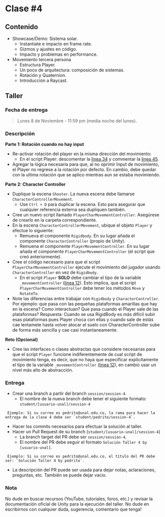 # Clase #4

## Contenido

- Showcase/Demo: Sistema solar.
  - Instantiate e impacto en frame rate.
  - Gizmos y ajustes en código.
  - Impacto y problemas en performance.
- Movemiento tercera persona
  - Estructura Player.
  - Un poco de arquitectura: composición de sistemas.
  - Rotación y Quaternion.
  - Introducción a Raycast.

## Taller

### Fecha de entrega
> Lunes 8 de Noviembre - 11:59 pm (media noche del lunes).

### Descripción
**Parte 1: Rotación cuando no hay input**
- Re-activar rotación del player en la misma dirección del movimiento: 
  - En el script Player: descomentar la [linea 34](https://github.com/UNAL-IntroVideojuegos-2021-2/intro-videogames-2021-2/blob/main/Unity/intro-videojuegos-app-2021-2/Assets/Scr/Player/Player.cs#L34) y commentar la [linea 45](https://github.com/UNAL-IntroVideojuegos-2021-2/intro-videogames-2021-2/blob/main/Unity/intro-videojuegos-app-2021-2/Assets/Scr/Player/Player.cs#L45).
- Agregar la lógica necesaria para que, al no oprimir Input de movimiento, el Player no regrese a la rotación por defecto. En cambio, debe quedar con la ultima rotación que se aplico mientras aun se estaba movimiendo.

**Parte 2: Character Controller**
- Duplique la escena `Shooter`. La nueva escena debe llamarse `CharacterControllerMovement`.
  - Use `Ctrl + D` para duplicar la escena. Esto para asegurar que cualquier referencia externa sea dupliquen también.
- Cree un nuevo script llamado `PlayerCharMovementController`. Asegúrese de crearlo en la carpeta correspondiente.
- En la escena `CharacterControllerMovement`, ubique el objeto `Player` y efectue lo siguiente:
  - Remueva el componente `Rigidbody`. En su lugar añada el componente `CharacterController`  (propio de Unity).
  - Remuena el componente `PlayerMovementController`. En su lugar añada el componente `PlayerCharMovementController` (el script que creó anteriormente).
- Cree el código necesario para que el script `PlayerCharMovementController` ejecute el movimiento del jugador usando `CharacterController` en vez de `Rigidbody`.
  - En el script `Player` **SOLO** debe cambiar el tipo de la variable `_movementController` ([linea 12](https://github.com/UNAL-IntroVideojuegos-2021-2/intro-videogames-2021-2/blob/main/Unity/intro-videojuegos-app-2021-2/Assets/Scr/Player/Player.cs#L12)). Esto implica, que el script `PlayerCharMovementController` debe tener los métodos `Move` y `RotateTo`.
- Note las diferencias entre trabajar con `Rigidbody` y `CharacterController`. Por ejemplo: que pasa con las pequeñas plataformas amarillas que hay en la escena? Como interactuan? Que pasa cuando el Player sale de las plataformas? Respuesta: Cuando se usa RigidBody es más dificil subir esas plataformas pues Player choca con ellas y cuando sale de estás cae lentamete hasta volver atocar el suelo con CharacterController sube de forma más sencilla y cae casi instantaneamente.

**Reto (Opcional)**
- Cree las interfaces o clases abstractas que considere necesarias para que el script `Player` funcione indiferentemente de cual script de movimiento tenga, es decir, que no haya que especificar explicitamente el tipo de la variable `_movementController` ([linea 12](https://github.com/UNAL-IntroVideojuegos-2021-2/intro-videogames-2021-2/blob/main/Unity/intro-videojuegos-app-2021-2/Assets/Scr/Player/Player.cs#L12)), en cambio usar un nivel más alto de abstracción.

### Entrega
- Crear una branch a partir del branch `session/session-4`.
  - El nombre de la nueva branch debe tener el siguiente formato: `student/[usuario-unal]/session-4`
```
 Ejemplo: Si su correo es pedrito@unal.edu.co, la rama para hacer la entrega de la clase 4 debe ser `student/pedrito/session-4`.
```
- Hacer los commits necesarios para efectuar la solución al taller.
- Hacer un Pull Request de su branch (`student/[usuario-unal]/session-4`)
  - La branch target del PR debe ser `session/session-4`.
  - El nombre del PR debe seguir el formato `Solución Taller 4 by [usuario-unal]`. 
```
 Ejemplo: Si su correo es pedrito@unal.edu.co, el título del PR debe ser: `Solución Taller 4 by pedrito`.
```
  - La descripción del PR puede ser usada para dejar notas, aclaraciones, preguntas, etc. También se puede dejar vacio.

### Nota
No dude en buscar recursos (YouTube, tutoriales, foros, etc.) y revisar la documentación oficial de Unity para la ejecución del taller.
No dude en escribirnos con cualquier duda, sugerencia, comentario que tenga!